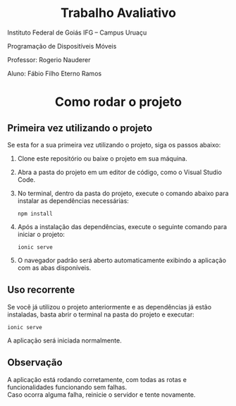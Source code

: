 <h1 align="center">Trabalho Avaliativo</h1>

Instituto Federal de Goiás IFG – Campus Uruaçu

Programação de Dispositíveis Móveis

Professor: Rogerio Nauderer

Aluno: Fábio Filho Eterno Ramos



<h1 align="center">Como rodar o projeto</h1>

## Primeira vez utilizando o projeto

Se esta for a sua primeira vez utilizando o projeto, siga os passos abaixo:

1. Clone este repositório ou baixe o projeto em sua máquina.
2. Abra a pasta do projeto em um editor de código, como o Visual Studio Code.
3. No terminal, dentro da pasta do projeto, execute o comando abaixo para instalar as dependências necessárias:

       npm install

4. Após a instalação das dependências, execute o seguinte comando para iniciar o projeto:

       ionic serve

5. O navegador padrão será aberto automaticamente exibindo a aplicação com as abas disponíveis.

## Uso recorrente

Se você já utilizou o projeto anteriormente e as dependências já estão instaladas, basta abrir o terminal na pasta do projeto e executar:

    ionic serve


A aplicação será iniciada normalmente.

## Observação

A aplicação está rodando corretamente, com todas as rotas e funcionalidades funcionando sem falhas.  
Caso ocorra alguma falha, reinicie o servidor e tente novamente.
